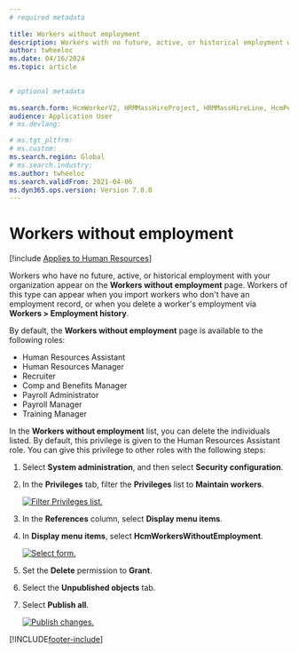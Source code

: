 ```yaml
--- 
# required metadata 
 
title: Workers without employment
description: Workers with no future, active, or historical employment with your organization appear on the Workers without employment page. 
author: twheeloc
ms.date: 04/16/2024
ms.topic: article

 
# optional metadata 
 
ms.search.form: HcmWorkerV2, HRMMassHireProject, HRMMassHireLine, HcmPersonnelManagementWorkspace
audience: Application User 
# ms.devlang:  

# ms.tgt_pltfrm:  
# ms.custom:  
ms.search.region: Global
# ms.search.industry: 
ms.author: twheeloc
ms.search.validFrom: 2021-04-06
ms.dyn365.ops.version: Version 7.0.0 
---
```


# Workers without employment


[!include [Applies to Human Resources](../includes/applies-to-hr.md)]

Workers who have no future, active, or historical employment with your organization appear on the **Workers without employment** page. Workers of this type can appear when you import workers who don't have an employment record, or when you delete a worker's employment via **Workers \> Employment history**.

By default, the **Workers without employment** page is available to the following roles:

- Human Resources Assistant
- Human Resources Manager
- Recruiter
- Comp and Benefits Manager
- Payroll Administrator
- Payroll Manager
- Training Manager

In the **Workers without employment** list, you can delete the individuals listed. By default, this privilege is given to the Human Resources Assistant role. You can give this privilege to other roles with the following steps:

1. Select **System administration**, and then select **Security configuration**.

2. In the **Privileges** tab, filter the **Privileges** list to **Maintain workers**.

   [![Filter Privileges list.](./media/hr-personnel-workers-without-employment-filter.png)](./media/hr-personnel-workers-without-employment-filter.png)

3. In the **References** column, select **Display menu items**.

4. In **Display menu items**, select **HcmWorkersWithoutEmployment**.

   [![Select form.](./media/hr-personnel-workers-without-employment-select.png)](./media/hr-personnel-workers-without-employment-select.png)

5. Set the **Delete** permission to **Grant**.

6. Select the **Unpublished objects** tab.

7. Select **Publish all**.

   [![Publish changes.](./media/hr-personnel-workers-without-employment-publish.png)](./media/hr-personnel-workers-without-employment-publish.png)

[!INCLUDE[footer-include](../includes/footer-banner.md)]

